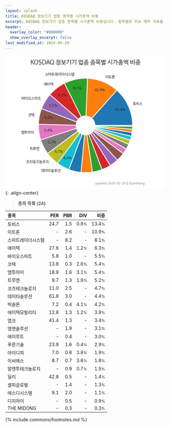 ```yaml
---
layout: splash
title: KOSDAQ 정보기기 업종 종목별 시가총액 비중
excerpt: KOSDAQ 정보기기 업종 종목별 시가총액 비중입니다. 종목별로 주요 재무 지표를 함께 표시합니다.
header:
  overlay_color: "#800000"
  show_overlay_excerpt: false
last_modified_at: 2024-05-29
---
```



![KOSDAQ 정보기기 업종 종목별 시가총액 비중](/stats/sector/images/kosdaq_업종_정보기기_종목.png){: .align-center}


> **종목 목록 (24)**<a id="list"></a>

| **종목** | **PER** | **PBR** | **DIV** | **비중** |
| :------- | ------: | ------: | ------: | -------: |
| 토비스 | 24.7 | 1.5 | 0.9<small>%</small> | 13.4<small>%</small> |
| 이트론 | - | 2.6 | - | 10.9<small>%</small> |
| 스마트레이더시스템 | - | 8.2 | - | 8.1<small>%</small> |
| 에이텍 | 27.6 | 1.4 | 1.2<small>%</small> | 6.3<small>%</small> |
| 바이오스마트 | 5.8 | 1.0 | - | 5.5<small>%</small> |
| 코텍 | 13.8 | 0.3 | 2.6<small>%</small> | 5.4<small>%</small> |
| 엠투아이 | 18.9 | 1.6 | 3.1<small>%</small> | 5.4<small>%</small> |
| 트루엔 | 9.7 | 1.3 | 1.9<small>%</small> | 5.2<small>%</small> |
| 코츠테크놀로지 | 11.0 | 2.5 | - | 4.7<small>%</small> |
| 데이타솔루션 | 61.8 | 3.0 | - | 4.4<small>%</small> |
| 빅솔론 | 7.2 | 0.4 | 4.1<small>%</small> | 4.2<small>%</small> |
| 에이텍모빌리티 | 12.8 | 1.3 | 1.2<small>%</small> | 3.9<small>%</small> |
| 앱코 | 41.4 | 1.3 | - | 3.4<small>%</small> |
| 엠젠솔루션 | - | 1.9 | - | 3.1<small>%</small> |
| 에이루트 | - | 0.4 | - | 3.0<small>%</small> |
| 푸른기술 | 23.9 | 1.6 | 0.4<small>%</small> | 2.9<small>%</small> |
| 아이디피 | 7.0 | 0.8 | 3.8<small>%</small> | 1.9<small>%</small> |
| 이씨에스 | 8.7 | 0.7 | 3.6<small>%</small> | 1.8<small>%</small> |
| 알엔투테크놀로지 | - | 0.9 | 0.7<small>%</small> | 1.5<small>%</small> |
| 딜리 | 42.8 | 0.5 | - | 1.4<small>%</small> |
| 셀피글로벌 | - | 1.4 | - | 1.3<small>%</small> |
| 에스디시스템 | 9.1 | 2.0 | - | 1.1<small>%</small> |
| 디지아이 | - | 0.5 | - | 0.9<small>%</small> |
| THE MIDONG | - | 0.3 | - | 0.3<small>%</small> |

{% include commons/footnotes.md %}
